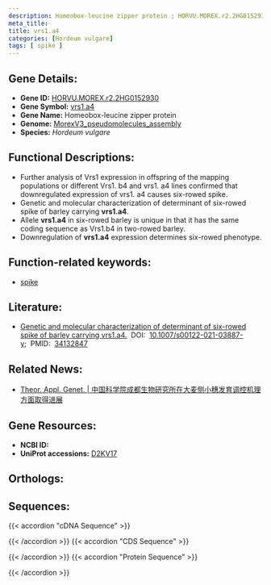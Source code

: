 ```yaml
---
description: Homeobox-leucine zipper protein ; HORVU.MOREX.r2.2HG0152930 ; Hordeum vulgare
meta_title:
title: vrs1.a4
categories: [Hordeum vulgare]
tags: [ spike ]
---
```


## Gene Details:
- **Gene ID:**	[HORVU.MOREX.r2.2HG0152930](https://ensembl.gramene.org/id/HORVU.MOREX.r2.2HG0152930)
- **Gene Symbol:** <u>vrs1.a4</u>
- **Gene Name:** Homeobox-leucine zipper protein
- **Genome:** [MorexV3_pseudomolecules_assembly](https://ensembl.gramene.org/Hordeum_vulgare/Info/Index)
- **Species:** *Hordeum vulgare*

## Functional Descriptions:
   - Further analysis of Vrs1 expression in offspring of the mapping populations or different Vrs1. b4 and vrs1. a4 lines confirmed that downregulated expression of vrs1. a4 causes six-rowed spike.
   - Genetic and molecular characterization of determinant of six-rowed spike of barley carrying **vrs1.a4**.
   - Allele **vrs1.a4** in six-rowed barley is unique in that it has the same coding sequence as Vrs1.b4 in two-rowed barley.
   - Downregulation of **vrs1.a4** expression determines six-rowed phenotype.

## Function-related keywords:
   - [spike](/tags/spike/)

## Literature:
   - [Genetic and molecular characterization of determinant of six-rowed spike of barley carrying vrs1.a4.](https://link.springer.com/article/10.1007/s00122-021-03887-y)&nbsp;&nbsp;DOI:&nbsp;&nbsp;[10.1007/s00122-021-03887-y](https://link.springer.com/article/10.1007/s00122-021-03887-y);&nbsp;&nbsp;PMID:&nbsp;&nbsp;[34132847](https://pubmed.ncbi.nlm.nih.gov/34132847/)

## Related News:
   - [Theor. Appl. Genet. | 中国科学院成都生物研究所在大麦侧小穗发育调控机理方面取得进展](https://mp.weixin.qq.com/s?__biz=Mzg3MDEwNDEyMg==&mid=2247512828&idx=7&sn=87416ad448a02bdb2843d83c2ccdfd27&chksm=ce901fa9f9e796bf3805f8739bc16048822e2c3bd5d0ef1098498bf7aad77e9bb2ee9f3a374c&scene=27#wechat_redirect)

## Gene Resources:
- **NCBI ID:**  [](https://www.ncbi.nlm.nih.gov/gene/?term=)
- **UniProt accessions:** [D2KV17](https://www.uniprot.org/uniprotkb/D2KV17/entry)

## Orthologs:

## Sequences:
{{< accordion "cDNA Sequence" >}}

{{< /accordion >}}
{{< accordion "CDS Sequence" >}}

{{< /accordion >}}
{{< accordion "Protein Sequence" >}}

{{< /accordion >}}
